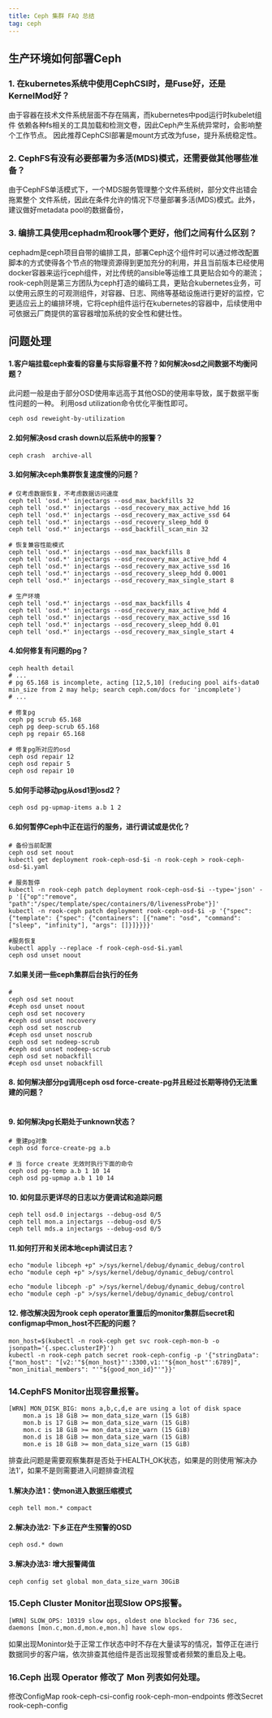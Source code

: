 ```yaml
---
title: Ceph 集群 FAQ 总结
tag: ceph
---
```


## 生产环境如何部署Ceph
### 1. 在kubernetes系统中使用CephCSI时，是Fuse好，还是KernelMod好？
  由于容器在技术文件系统层面不存在隔离，而kubernetes中pod运行时kubelet组件
依赖各种fs相关的工具加载和检测文卷，因此Ceph产生系统异常时，会影响整个工作节点。
因此推荐CephCSI部署是mount方式改为fuse，提升系统稳定性。

### 2. CephFS有没有必要部署为多活(MDS)模式，还需要做其他哪些准备？
  由于CephFS单活模式下，一个MDS服务管理整个文件系统树，部分文件出错会拖累整个
文件系统，因此在条件允许的情况下尽量部署多活(MDS)模式。此外，建议做好metadata
pool的数据备份，

### 3. 编排工具使用cephadm和rook哪个更好，他们之间有什么区别？
cephadm是ceph项目自带的编排工具，部署Ceph这个组件时可以通过修改配置脚本的方式使得各个节点的物理资源得到更加充分的利用，并且当前版本已经使用docker容器来运行ceph组件，对比传统的ansible等运维工具更贴合如今的潮流；rook-ceph则是第三方团队为ceph打造的编码工具，更贴合kubernetes业务，可以使用云原生的可观测组件，对容器、日志、网络等基础设施进行更好的监控，它更适应云上的编排环境，它将ceph组件运行在kubernetes的容器中，后续使用中可依据云厂商提供的富容器增加系统的安全性和健壮性。
 
## 问题处理
#### 1.客户端挂载ceph查看的容量与实际容量不符？如何解决osd之间数据不均衡问题？
  此问题一般是由于部分OSD使用率远高于其他OSD的使用率导致，属于数据平衡性问题的一种。
利用osd utilization命令优化平衡性即可。
```shell
ceph osd reweight-by-utilization
```

#### 2.如何解决osd crash down以后系统中的报警？
```shell
ceph crash  archive-all
```

#### 3.如何解决ceph集群恢复速度慢的问题？
```shell
# 仅考虑数据恢复，不考虑数据访问速度
ceph tell 'osd.*' injectargs --osd_max_backfills 32
ceph tell 'osd.*' injectargs --osd_recovery_max_active_hdd 16
ceph tell 'osd.*' injectargs --osd_recovery_max_active_ssd 64
ceph tell 'osd.*' injectargs --osd_recovery_sleep_hdd 0
ceph tell 'osd.*' injectargs --osd_backfill_scan_min 32

# 恢复兼容性能模式
ceph tell 'osd.*' injectargs --osd_max_backfills 8
ceph tell 'osd.*' injectargs --osd_recovery_max_active_hdd 4
ceph tell 'osd.*' injectargs --osd_recovery_max_active_ssd 16
ceph tell 'osd.*' injectargs --osd_recovery_sleep_hdd 0.0001
ceph tell 'osd.*' injectargs --osd_recovery_max_single_start 8

# 生产环境
ceph tell 'osd.*' injectargs --osd_max_backfills 4
ceph tell 'osd.*' injectargs --osd_recovery_max_active_hdd 4
ceph tell 'osd.*' injectargs --osd_recovery_max_active_ssd 16
ceph tell 'osd.*' injectargs --osd_recovery_sleep_hdd 0.01
ceph tell 'osd.*' injectargs --osd_recovery_max_single_start 4
```

#### 4.如何修复有问题的pg？
```shell
ceph health detail
# ...
# pg 65.168 is incomplete, acting [12,5,10] (reducing pool aifs-data0 min_size from 2 may help; search ceph.com/docs for 'incomplete')
# ...

# 修复pg
ceph pg scrub 65.168
ceph pg deep-scrub 65.168
ceph pg repair 65.168

# 修复pg所对应的osd
ceph osd repair 12
ceph osd repair 5
ceph osd repair 10
```

#### 5.如何手动移动pg从osd1到osd2？
```shell
ceph osd pg-upmap-items a.b 1 2
```

#### 6.如何暂停Ceph中正在运行的服务，进行调试或是优化？
```shell
# 备份当前配置
ceph osd set noout
kubectl get deployment rook-ceph-osd-$i -n rook-ceph > rook-ceph-osd-$i.yaml

# 服务暂停
kubectl -n rook-ceph patch deployment rook-ceph-osd-$i --type='json' -p '[{"op":"remove", "path":"/spec/template/spec/containers/0/livenessProbe"}]'
kubectl -n rook-ceph patch deployment rook-ceph-osd-$i -p '{"spec": {"template": {"spec": {"containers": [{"name": "osd", "command": ["sleep", "infinity"], "args": []}]}}}}'

#服务恢复
kubectl apply --replace -f rook-ceph-osd-$i.yaml
ceph osd unset noout
```

#### 7.如果关闭一些ceph集群后台执行的任务
```shell
#
ceph osd set noout
#ceph osd unset noout
ceph osd set nocovery
#ceph osd unset nocovery
ceph osd set noscrub
#ceph osd unset noscrub
ceph osd set nodeep-scrub
#ceph osd unset nodeep-scrub
ceph osd set nobackfill
#ceph osd unset nobackfill

```

#### 8. 如何解决部分pg调用ceph osd force-create-pg并且经过长期等待仍无法重建的问题？
```shell
```

#### 9. 如何解决pg长期处于unknown状态？
```shell
# 重建pg对象
ceph osd force-create-pg a.b

# 当 force create 无效时执行下面的命令
ceph osd pg-temp a.b 1 10 14
ceph osd pg-upmap a.b 1 10 14
```

#### 10. 如何显示更详尽的日志以方便调试和追踪问题
```shell
ceph tell osd.0 injectargs --debug-osd 0/5
ceph tell mon.a injectargs --debug-osd 0/5
ceph tell mds.a injectargs --debug-osd 0/5
```

#### 11.如何打开和关闭本地ceph调试日志？
```shell
echo "module libceph +p" >/sys/kernel/debug/dynamic_debug/control
echo "module ceph +p" >/sys/kernel/debug/dynamic_debug/control

echo "module libceph -p" >/sys/kernel/debug/dynamic_debug/control
echo "module ceph -p" >/sys/kernel/debug/dynamic_debug/control
```

#### 12. 修改解决因为rook ceph operator重置后的monitor集群后secret和configmap中mon_host不匹配的问题？
```shell
mon_host=$(kubectl -n rook-ceph get svc rook-ceph-mon-b -o jsonpath='{.spec.clusterIP}')
kubectl -n rook-ceph patch secret rook-ceph-config -p '{"stringData": {"mon_host": "[v2:'"${mon_host}"':3300,v1:'"${mon_host"':6789]", "mon_initial_members": "'"${good_mon_id}"'"}}'
```


### 14.CephFS Monitor出现容量报警。
```shell
[WRN] MON_DISK_BIG: mons a,b,c,d,e are using a lot of disk space
    mon.a is 18 GiB >= mon_data_size_warn (15 GiB)
    mon.b is 17 GiB >= mon_data_size_warn (15 GiB)
    mon.c is 18 GiB >= mon_data_size_warn (15 GiB)
    mon.d is 18 GiB >= mon_data_size_warn (15 GiB)
    mon.e is 18 GiB >= mon_data_size_warn (15 GiB)
```
排查此问题是需要观察集群是否处于HEALTH_OK状态，如果是的则使用‘解决办法1’，如果不是则需要进入问题排查流程
#### 1.解决办法1：使mon进入数据压缩模式

```shell
ceph tell mon.* compact
```
#### 2.解决办法2: 下乡正在产生预警的OSD

```shell
ceph osd.* down
```

#### 3.解决办法3:  增大报警阈值

```shell
ceph config set global mon_data_size_warn 30GiB
```


### 15.Ceph Cluster Monitor出现Slow OPS报警。
```shell
[WRN] SLOW_OPS: 10319 slow ops, oldest one blocked for 736 sec, daemons [mon.c,mon.d,mon.e,mon.h] have slow ops.
```
如果出现Monintor处于正常工作状态中时不存在大量读写的情况，暂停正在进行数据同步的客户端，依次排查其他组件是否出现报警或者频繁的重启及上电。

### 16.Ceph 出现 Operator 修改了 Mon 列表如何处理。

修改ConfigMap rook-ceph-csi-config rook-ceph-mon-endpoints
修改Secret rook-ceph-config